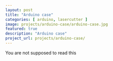 ```yaml
---
layout: post
title: "Arduino case"
categories: [ arduino, lasercutter ]
image: projects/arduino-case/arduino-case.jpg
featured: true
description: "Arduino case"
project_url: projects/arduino-case/
---
```


You are not supposed to read this
